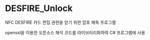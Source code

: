 # DESFIRE_Unlock
NFC DESFIRE 카드 편집 권한을 얻기 위한 암호 해독 프로그램

openssl을 이용한 오픈소스 해석 코드를 라이브러리화하여 C# 프로그램에 사용

